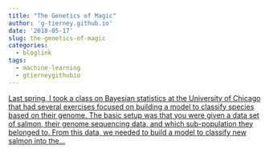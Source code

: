 ```yaml
---
title: "The Genetics of Magic"
author: 'g-tierney.github.io'
date: '2018-05-17'
slug: the-genetics-of-magic
categories:
  - bloglink
tags:
  - machine-learning
  - gtierneygithubio
---
```


[Last spring, I took a class on Bayesian statistics at the University of Chicago that had several exercises focused on building a model to classify species based on their genome. The basic setup was that you were given a data set of salmon, their genome sequencing data, and which sub-population they belonged to. From this data, we needed to build a model to classify new salmon into the...<click to read more>](https://g-tierney.github.io/post/magic_classification/)

